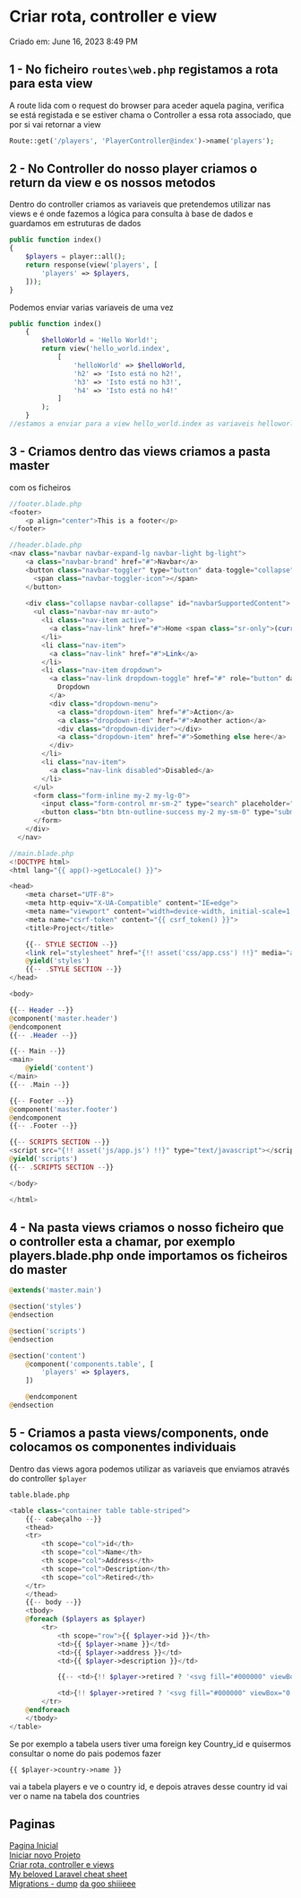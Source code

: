 # Criar rota, controller e view

Criado em: June 16, 2023 8:49 PM

## 1 - No ficheiro `routes\web.php` registamos a rota para esta view

A route lida com o request do browser para aceder aquela pagina, verifica se está registada e se estiver chama o Controller a essa rota associado, que por si vai retornar a view

```php
Route::get('/players', 'PlayerController@index')->name('players');
```

## 2 - No Controller do nosso player criamos o return da view e os nossos metodos

Dentro do controller criamos as variaveis que pretendemos utilizar nas views e é onde fazemos a lógica para consulta à base de dados e guardamos em estruturas de dados

```php
public function index()
{
    $players = player::all();
    return response(view('players', [
        'players' => $players,
    ]));
}
```

Podemos enviar varias variaveis de uma vez

```php
public function index()
    {
        $helloWorld = 'Hello World!';
        return view('hello_world.index',
            [
                'helloWorld' => $helloWorld,
                'h2' => 'Isto está no h2!',
                'h3' => 'Isto está no h3!',
                'h4' => 'Isto está no h4!'
            ]
        );
    }
//estamos a enviar para a view hello_world.index as variaveis helloworld, h2, h3, h4
```

## 3 - Criamos dentro das views criamos a pasta master

com os ficheiros 

```php
//footer.blade.php
<footer>
    <p align="center">This is a footer</p>
</footer>
```

```php
//header.blade.php
<nav class="navbar navbar-expand-lg navbar-light bg-light">
    <a class="navbar-brand" href="#">Navbar</a>
    <button class="navbar-toggler" type="button" data-toggle="collapse" data-target="#navbarSupportedContent" aria-controls="navbarSupportedContent" aria-expanded="false" aria-label="Toggle navigation">
      <span class="navbar-toggler-icon"></span>
    </button>
  
    <div class="collapse navbar-collapse" id="navbarSupportedContent">
      <ul class="navbar-nav mr-auto">
        <li class="nav-item active">
          <a class="nav-link" href="#">Home <span class="sr-only">(current)</span></a>
        </li>
        <li class="nav-item">
          <a class="nav-link" href="#">Link</a>
        </li>
        <li class="nav-item dropdown">
          <a class="nav-link dropdown-toggle" href="#" role="button" data-toggle="dropdown" aria-expanded="false">
            Dropdown
          </a>
          <div class="dropdown-menu">
            <a class="dropdown-item" href="#">Action</a>
            <a class="dropdown-item" href="#">Another action</a>
            <div class="dropdown-divider"></div>
            <a class="dropdown-item" href="#">Something else here</a>
          </div>
        </li>
        <li class="nav-item">
          <a class="nav-link disabled">Disabled</a>
        </li>
      </ul>
      <form class="form-inline my-2 my-lg-0">
        <input class="form-control mr-sm-2" type="search" placeholder="Search" aria-label="Search">
        <button class="btn btn-outline-success my-2 my-sm-0" type="submit">Search</button>
      </form>
    </div>
  </nav>
```

```php
//main.blade.php
<!DOCTYPE html>
<html lang="{{ app()->getLocale() }}">

<head>
    <meta charset="UTF-8">
    <meta http-equiv="X-UA-Compatible" content="IE=edge">
    <meta name="viewport" content="width=device-width, initial-scale=1.0">
    <meta name="csrf-token" content="{{ csrf_token() }}">
    <title>Project</title>

    {{-- STYLE SECTION --}}
    <link rel="stylesheet" href="{!! asset('css/app.css') !!}" media="all" type="text/css" />
    @yield('styles')
    {{-- .STYLE SECTION --}}
</head>

<body>

{{-- Header --}}
@component('master.header')
@endcomponent
{{-- .Header --}}

{{-- Main --}}
<main>
    @yield('content')
</main>
{{-- .Main --}}

{{-- Footer --}}
@component('master.footer')
@endcomponent
{{-- .Footer --}}

{{-- SCRIPTS SECTION --}}
<script src="{!! asset('js/app.js') !!}" type="text/javascript"></script>
@yield('scripts')
{{-- .SCRIPTS SECTION --}}

</body>

</html>
```

## 4 - Na pasta views criamos o nosso ficheiro que o controller esta a chamar, por exemplo players.blade.php onde importamos os ficheiros do master

```php
@extends('master.main')

@section('styles')
@endsection

@section('scripts')
@endsection

@section('content')
    @component('components.table', [
        'players' => $players,
    ])

    @endcomponent
@endsection
```

## 5 - Criamos a pasta views/components, onde colocamos os componentes individuais

Dentro das views agora podemos utilizar as variaveis que enviamos através do controller `$player`

`table.blade.php`

```php
<table class="container table table-striped">
    {{-- cabeçalho --}}
    <thead>
    <tr>
        <th scope="col">id</th>
        <th scope="col">Name</th>
        <th scope="col">Address</th>
        <th scope="col">Description</th>
        <th scope="col">Retired</th>
    </tr>
    </thead>
    {{-- body --}}
    <tbody>
    @foreach ($players as $player)
        <tr>
            <th scope="row">{{ $player->id }}</th>
            <td>{{ $player->name }}</td>
            <td>{{ $player->address }}</td>
            <td>{{ $player->description }}</td>

            {{-- <td>{!! $player->retired ? '<svg fill="#000000" viewBox="0 0 32 32" version="1.1" xmlns="http://www.w3.org/2000/svg"><g id="SVGRepo_bgCarrier" stroke-width="0"></g><g id="SVGRepo_tracerCarrier" stroke-linecap="round" stroke-linejoin="round"></g><g id="SVGRepo_iconCarrier"> <title>heart</title> <path d="M0.256 12.16q0.544 2.080 2.080 3.616l13.664 14.144 13.664-14.144q1.536-1.536 2.080-3.616t0-4.128-2.080-3.584-3.584-2.080-4.16 0-3.584 2.080l-2.336 2.816-2.336-2.816q-1.536-1.536-3.584-2.080t-4.128 0-3.616 2.080-2.080 3.584 0 4.128z"></path> </g></svg>' : '<svg fill="#000000" viewBox="0 0 32 32" version="1.1" xmlns="http://www.w3.org/2000/svg"><g id="SVGRepo_bgCarrier" stroke-width="0"></g><g id="SVGRepo_tracerCarrier" stroke-linecap="round" stroke-linejoin="round"></g><g id="SVGRepo_iconCarrier"> <title>alt-battery-1</title> <path d="M0 20q0 2.496 1.76 4.256t4.256 1.76h17.984q2.496 0 4.256-1.76t1.76-4.256h1.984v-8h-1.984q0-2.464-1.76-4.224t-4.256-1.76h-17.984q-2.496 0-4.256 1.76t-1.76 4.224v8zM4 20v-8q0-0.832 0.576-1.408t1.44-0.576h17.984q0.832 0 1.408 0.576t0.608 1.408v8q0 0.832-0.608 1.44t-1.408 0.576h-17.984q-0.832 0-1.44-0.576t-0.576-1.44zM6.016 20h1.984v-8h-1.984v8z"></path> </g></svg>' !!}</td> --}}

            <td>{!! $player->retired ? '<svg fill="#000000" viewBox="0 0 24 24" xmlns="http://www.w3.org/2000/svg"><g id="SVGRepo_bgCarrier" stroke-width="0"></g><g id="SVGRepo_tracerCarrier" stroke-linecap="round" stroke-linejoin="round"></g><g id="SVGRepo_iconCarrier"><path d="M8,11V9a1,1,0,0,1,2,0v2a1,1,0,0,1-2,0Zm7,1a1,1,0,0,0,1-1V9a1,1,0,0,0-2,0v2A1,1,0,0,0,15,12Zm.225,2.368a4,4,0,0,1-6.45,0,1,1,0,0,0-1.55,1.264,6,6,0,0,0,9.55,0,1,1,0,1,0-1.55-1.264ZM23,12A11,11,0,1,1,12,1,11.013,11.013,0,0,1,23,12Zm-2,0a9,9,0,1,0-9,9A9.01,9.01,0,0,0,21,12Z"></path></g></svg>' : '<svg viewBox="0 0 24 24" fill="none" xmlns="http://www.w3.org/2000/svg"><g id="SVGRepo_bgCarrier" stroke-width="0"></g><g id="SVGRepo_tracerCarrier" stroke-linecap="round" stroke-linejoin="round"></g><g id="SVGRepo_iconCarrier"> <path d="M16 16.4995C15.0878 15.2854 13.6356 14.5 12 14.5C10.3642 14.5 8.91221 15.2857 8 16.5M15 9V10M9 9V10M12 21C16.9706 21 21 16.9706 21 12C21 7.02944 16.9706 3 12 3C7.02944 3 3 7.02944 3 12C3 16.9706 7.02944 21 12 21Z" stroke="#000000" stroke-width="2" stroke-linecap="round" stroke-linejoin="round"></path> </g></svg>' !!}</td>
        </tr>
    @endforeach
    </tbody>
</table>

```

Se por exemplo a tabela users tiver uma foreign key Country_id e quisermos consultar o nome do pais podemos fazer

`{{ $player->country->name }}`

vai a tabela players e ve o country id, e depois atraves desse country id vai ver o name na tabela dos countries

## Paginas
[Pagina Inicial](../NotasLaravel.md)\
[Iniciar novo Projeto](IniciarNovoProjeto.md)\
[Criar rota, controller e views](CriarRotaControllerViews.md)\
[My beloved Laravel cheat sheet](MyBelovedLaravelCheatSheet.md)\
[Migrations - dump](MigrationsDump.md)
[da goo shiiieee](dagooshiiieee.md)